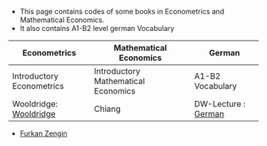* This page contains codes of some books in Econometrics and Mathematical Economics.
* It also contains A1-B2 level german Vocabulary 


 
Econometrics    |     Mathematical Economics    |       German
------------    |   -------------               |   -------------
Introductory Econometrics    |    Introductory Mathematical Economics     | A1-B2 Vocabulary 
Wooldridge: [Wooldridge](https://github.com/tatanik501/Econ/files/7005262/R.Woolridge.pdf)    |     Chiang    | DW-Lecture : [German](https://github.com/tatanik501/Econ/files/7005353/german.pdf)





* [Furkan Zengin](https://github.com/tatanik501)

                
                

